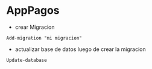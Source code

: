 # AppPagos

* crear Migracion
```
Add-migration "mi migracion"
```
* actualizar base de datos luego de crear la migracion
```
Update-database
```
